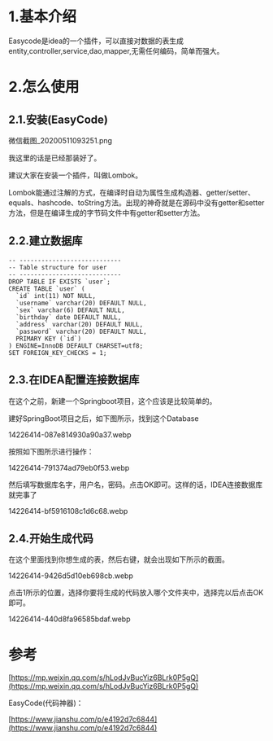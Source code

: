 # 1.基本介绍

Easycode是idea的一个插件，可以直接对数据的表生成entity,controller,service,dao,mapper,无需任何编码，简单而强大。

# 2.怎么使用

## 2.1.安装\(EasyCode\)

微信截图\_20200511093251.png

我这里的话是已经那装好了。

建议大家在安装一个插件，叫做Lombok。

Lombok能通过注解的方式，在编译时自动为属性生成构造器、getter/setter、equals、hashcode、toString方法。出现的神奇就是在源码中没有getter和setter方法，但是在编译生成的字节码文件中有getter和setter方法。

## 2.2.建立数据库

    -- ----------------------------
    -- Table structure for user
    -- ----------------------------
    DROP TABLE IF EXISTS `user`;
    CREATE TABLE `user` (
      `id` int(11) NOT NULL,
      `username` varchar(20) DEFAULT NULL,
      `sex` varchar(6) DEFAULT NULL,
      `birthday` date DEFAULT NULL,
      `address` varchar(20) DEFAULT NULL,
      `password` varchar(20) DEFAULT NULL,
      PRIMARY KEY (`id`)
    ) ENGINE=InnoDB DEFAULT CHARSET=utf8;
    SET FOREIGN_KEY_CHECKS = 1;

## 2.3.在IDEA配置连接数据库

在这个之前，新建一个Springboot项目，这个应该是比较简单的。

建好SpringBoot项目之后，如下图所示，找到这个Database

14226414-087e814930a90a37.webp

按照如下图所示进行操作：

14226414-791374ad79eb0f53.webp

然后填写数据库名字，用户名，密码。点击OK即可。这样的话，IDEA连接数据库就完事了

14226414-bf5916108c1d6c68.webp

## 2.4.开始生成代码

在这个里面找到你想生成的表，然后右键，就会出现如下所示的截面。

14226414-9426d5d10eb698cb.webp

点击1所示的位置，选择你要将生成的代码放入哪个文件夹中，选择完以后点击OK即可。

14226414-440d8fa96585bdaf.webp

# 参考

[https://mp.weixin.qq.com/s/hLodJvBucYiz6BLrk0P5gQ](https://mp.weixin.qq.com/s/hLodJvBucYiz6BLrk0P5gQ)

EasyCode\(代码神器\)：

[https://www.jianshu.com/p/e4192d7c6844](https://www.jianshu.com/p/e4192d7c6844)

